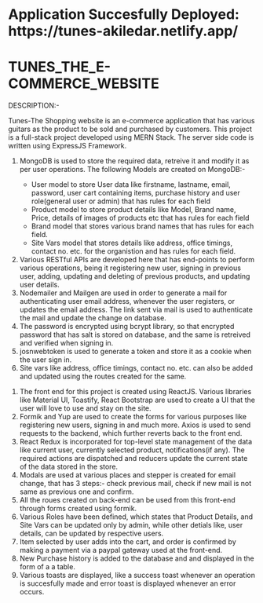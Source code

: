 <h1>Application Succesfully Deployed: https://tunes-akiledar.netlify.app/</h1>

# TUNES_THE_E-COMMERCE_WEBSITE

DESCRIPTION:-

Tunes-The Shopping website is an e-commerce application that has various guitars as the product to be sold and purchased by customers. This project is a full-stack project developed using MERN Stack. The server side code is written using ExpressJS Framework. 

<ol>
<li>MongoDB is used to store the required data, retreive it and modify it as per user operations. The following Models are created on MongoDB:-</li>

<ul>
<li>User model to store User data like firstname, lastname, email, password, user cart containing items, purchase history and user role(general user or admin) that has rules for each field </li>
<li>Product model to store product details like Model, Brand name, Price, details of images of products etc that has rules for each field </li>
<li>Brand model that stores various brand names that has rules for each field. </li>
<li>Site Vars model that stores details like address, office timings, contact no. etc. for the organistion and has rules for each field.</li>
</ul>

<li>Various RESTful APIs are developed here that has end-points to perform various operations, being it registering new user, signing in previous user, adding, updating and deleting of previous products, and updating user details.
</li>

<li>Nodemailer and Mailgen are used in order to generate a mail for authenticating user email address, whenever the user registers, or updates the email address. The link sent via mail is used to authenticate the mail and update the change on database.</li>

<li>The password is encrypted using bcrypt library, so that encrypted password that has salt is stored on database, and the same is retreived and verified when signing in.
</li>
<li>josnwebtoken is used to generate a token and store it as a cookie when the user sign in.
</li>
<li>Site vars like address, office timings, contact no. etc. can also be added and updated using the routes created for the same.
</li>
</ol>

<ol>
<li>The front end for this project is created using ReactJS. Various libraries like Material UI, Toastify, React Bootstrap are used to create a UI that the user will love to use and stay on the site.
</li>
<li>Formik and Yup are used to create the forms for various purposes like registering new users, signing in and much more. Axios is used to send requests to the backend, which further reverts back to the front end.
</li>

<li>
  React Redux is incorporated for top-level state management of the data like  current user, currently selected product, notifications(if any). The required actions are dispatched and reducers update the current state of the data stored in the store.
</li>

<li>
   Modals are used at various places and stepper is created for email change, that has 3 steps:- check previous mail, check if new mail is not same as previous one and confirm.
</li>
<li>
  All the roues created on back-end can be used from this front-end through forms created using formik.

</li>
<li>
  Various Roles have been defined, which states that Product Details, and Site Vars can be updated only by admin, while other detials like, user details, can be updated by respective users.

</li>
<li>
  Item selected by user adds into the cart, and order is confirmed by making a payment via a paypal gateway used at the front-end.

</li>
<li>
  New Purchase history is added to the database and and displayed in the form of a a table.

</li>
<li>
  Various toasts are displayed, like a success toast whenever an operation is succesfully made and error toast is displayed whenever an error occurs.

</li>
  
</ol>
